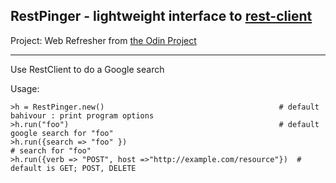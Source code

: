 ## RestPinger - lightweight interface to [rest-client](https://github.com/rest-client/rest-client)

Project: Web Refresher from [the Odin Project](http://www.theodinproject.com/ruby-on-rails/let-s-get-building)

---

Use RestClient to do a Google search

Usage:

```
>h = RestPinger.new()										# default bahivour : print program options
>h.run("foo")												# default google search for "foo"
>h.run({search => "foo" })																					# search for "foo"
>h.run({verb => "POST", host =>"http://example.com/resource"})	# default is GET; POST, DELETE
```